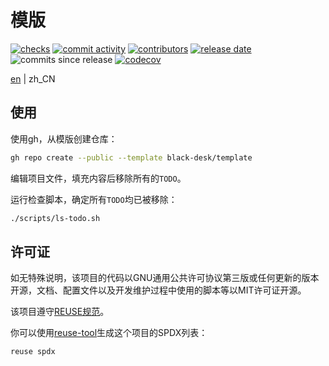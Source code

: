 <!--
SPDX-FileCopyrightText: 2025 Chen Linxuan <me@black-desk.cn>

SPDX-License-Identifier: MIT
-->

<!-- TODO: 更新项目名称 -->

# 模版

[![checks][badge-shields-io-checks]][actions]
[![commit activity][badge-shields-io-commit-activity]][commits]
[![contributors][badge-shields-io-contributors]][contributors]
[![release date][badge-shields-io-release-date]][releases]
![commits since release][badge-shields-io-commits-since-release]
[![codecov][badge-shields-io-codecov]][codecov]

<!-- TODO: 更新项目链接 -->

[badge-shields-io-checks]:
  https://img.shields.io/github/check-runs/black-desk/template/master

<!-- TODO: 更新项目链接 -->

[actions]: https://github.com/black-desk/template/actions

<!-- TODO: 更新项目链接 -->

[badge-shields-io-commit-activity]:
  https://img.shields.io/github/commit-activity/w/black-desk/template/master

<!-- TODO: 更新项目链接 -->

[commits]: https://github.com/black-desk/template/commits/master

<!-- TODO: 更新项目链接 -->

[badge-shields-io-contributors]:
  https://img.shields.io/github/contributors/black-desk/template

<!-- TODO: 更新项目链接 -->

[contributors]: https://github.com/black-desk/template/graphs/contributors

<!-- TODO: 更新项目链接 -->

[badge-shields-io-release-date]:
  https://img.shields.io/github/release-date/black-desk/template

<!-- TODO: 更新项目链接 -->

[releases]: https://github.com/black-desk/template/releases

<!-- TODO: 更新项目链接 -->

[badge-shields-io-commits-since-release]:
  https://img.shields.io/github/commits-since/black-desk/template/latest

<!-- TODO: 更新项目链接 -->

[badge-shields-io-codecov]:
  https://codecov.io/github/black-desk/template/graph/badge.svg?token=6TSVGQ4L9X
[codecov]: https://codecov.io/github/black-desk/template

[en](README.md) | zh_CN

<!-- TODO: 添加项目简介 -->

## 使用

<!-- TODO: 添加项目使用说明 -->

使用gh，从模版创建仓库：

```bash
gh repo create --public --template black-desk/template
```

编辑项目文件，填充内容后移除所有的`TODO`。

运行检查脚本，确定所有`TODO`均已被移除：

```bash
./scripts/ls-todo.sh
```

## 许可证

如无特殊说明，该项目的代码以GNU通用公共许可协议第三版或任何更新的版本开源，文档、配置文件以及开发维护过程中使用的脚本等以MIT许可证开源。

该项目遵守[REUSE规范]。

你可以使用[reuse-tool](https://github.com/fsfe/reuse-tool)生成这个项目的SPDX列表：

```bash
reuse spdx
```

[REUSE规范]: https://reuse.software/spec-3.3/
